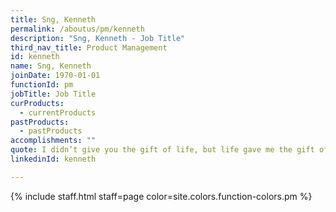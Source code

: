 ```yaml
---
title: Sng, Kenneth
permalink: /aboutus/pm/kenneth
description: "Sng, Kenneth - Job Title"
third_nav_title: Product Management
id: kenneth
name: Sng, Kenneth
joinDate: 1970-01-01
functionId: pm
jobTitle: Job Title
curProducts:
  - currentProducts
pastProducts:
  - pastProducts
accomplishments: ""
quote: I didn’t give you the gift of life, but life gave me the gift of you.
linkedinId: kenneth

---
```


{% include staff.html staff=page color=site.colors.function-colors.pm %}
